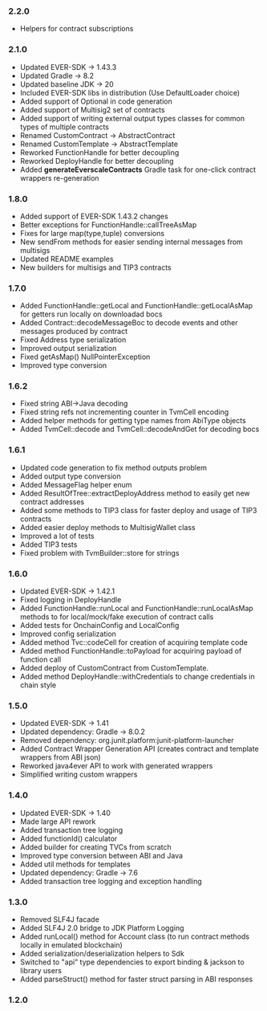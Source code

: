 ### 2.2.0

- Helpers for contract subscriptions

### 2.1.0

- Updated EVER-SDK -> 1.43.3
- Updated Gradle -> 8.2
- Updated baseline JDK -> 20
- Included EVER-SDK libs in distribution (Use DefaultLoader choice)
- Added support of Optional in code generation
- Added support of Multisig2 set of contracts
- Added support of writing external output types classes for common types of multiple contracts
- Renamed CustomContract -> AbstractContract
- Renamed CustomTemplate -> AbstractTemplate
- Reworked FunctionHandle for better decoupling 
- Reworked DeployHandle for better decoupling
- Added **generateEverscaleContracts** Gradle task for one-click contract wrappers re-generation

### 1.8.0

- Added support of EVER-SDK 1.43.2 changes
- Better exceptions for FunctionHandle::callTreeAsMap
- Fixes for large map(type,tuple) conversions
- New sendFrom methods for easier sending internal messages from multisigs
- Updated README examples
- New builders for multisigs and TIP3 contracts

### 1.7.0

- Added FunctionHandle::getLocal and FunctionHandle::getLocalAsMap for getters run locally on downloadad bocs
- Added Contract::decodeMessageBoc to decode events and other messages produced by contract
- Fixed Address type serialization
- Improved output serialization
- Fixed getAsMap() NullPointerException
- Improved type conversion

### 1.6.2

- Fixed string ABI->Java decoding
- Fixed string refs not incrementing counter in TvmCell encoding
- Added helper methods for getting type names from AbiType objects
- Added TvmCell::decode and TvmCell::decodeAndGet for decoding bocs

### 1.6.1

- Updated code generation to fix method outputs problem
- Added output type conversion
- Added MessageFlag helper enum
- Added ResultOfTree::extractDeployAddress method to easily get new contract addresses
- Added some methods to TIP3 class for faster deploy and usage of TIP3 contracts
- Added easier deploy methods to MultisigWallet class
- Improved a lot of tests
- Added TIP3 tests
- Fixed problem with TvmBuilder::store for strings

### 1.6.0

- Updated EVER-SDK -> 1.42.1
- Fixed logging in DeployHandle
- Added FunctionHandle::runLocal and FunctionHandle::runLocalAsMap methods to for local/mock/fake execution of contract calls
- Added tests for OnchainConfig and LocalConfig
- Improved config serialization
- Added method Tvc::codeCell for creation of acquiring template code
- Added method FunctionHandle::toPayload for acquiring payload of function call
- Added deploy of CustomContract from CustomTemplate.
- Added method DeployHandle::withCredentials to change credentials in chain style

### 1.5.0

- Updated EVER-SDK -> 1.41
- Updated dependency: Gradle -> 8.0.2
- Removed dependency: org.junit.platform:junit-platform-launcher
- Added Contract Wrapper Generation API (creates contract and template wrappers from ABI json)
- Reworked java4ever API to work with generated wrappers
- Simplified writing custom wrappers

### 1.4.0

- Updated EVER-SDK -> 1.40
- Made large API rework
- Added transaction tree logging
- Added functionId() calculator
- Added builder for creating TVCs from scratch
- Improved type conversion between ABI and Java
- Added util methods for templates
- Updated dependency: Gradle -> 7.6
- Added transaction tree logging and exception handling

### 1.3.0

- Removed SLF4J facade
- Added SLF4J 2.0 bridge to JDK Platform Logging
- Added runLocal() method for Account class (to run contract methods locally in emulated blockchain)
- Added serialization/deserialization helpers to Sdk
- Switched to "api" type dependencies to export binding & jackson to library users
- Added parseStruct() method for faster struct parsing in ABI responses

### 1.2.0
